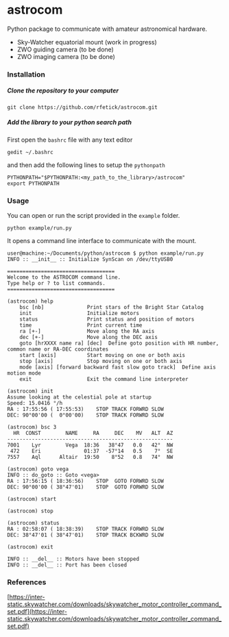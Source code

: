 # astrocom
Python package to communicate with amateur astronomical hardware.

* Sky-Watcher equatorial mount (work in progress)
* ZWO guiding camera (to be done)
* ZWO imaging camera (to be done)

### Installation

##### Clone the repository to your computer

```
git clone https://github.com/rfetick/astrocom.git
```

##### Add the library to your python search path

First open the `bashrc` file with any text editor
```
gedit ~/.bashrc
```
and then add the following lines to setup the `pythonpath`
```
PYTHONPATH="$PYTHONPATH:<my_path_to_the_library>/astrocom"
export PYTHONPATH
```

### Usage

You can open or run the script provided in the `example` folder.
```
python example/run.py
```
It opens a command line interface to communicate with the mount.
```
user@machine:~/Documents/python/astrocom $ python example/run.py
INFO :: __init__ :: Initialize SynScan on /dev/ttyUSB0

===================================
Welcome to the ASTROCOM command line.
Type help or ? to list commands.
===================================

(astrocom) help
    bsc [nb]              Print stars of the Bright Star Catalog
    init                  Initialize motors
    status                Print status and position of motors
    time                  Print current time
    ra [+-]               Move along the RA axis
    dec [+-]              Move along the DEC axis
    goto [hrXXXX name ra] [dec]  Define goto position with HR number, common name or RA-DEC coordinates
    start [axis]          Start moving on one or both axis
    stop [axis]           Stop moving on one or both axis
    mode [axis] [forward backward fast slow goto track]  Define axis motion mode
    exit                  Exit the command line interpreter

(astrocom) init
Assume looking at the celestial pole at startup
Speed: 15.0416 °/h
RA : 17:55:56 ( 17:55:53)    STOP TRACK FORWRD SLOW
DEC: 90°00'00 (  0°00'00)    STOP TRACK FORWRD SLOW

(astrocom) bsc 3
  HR  CONST        NAME     RA     DEC    MV   ALT  AZ
------------------------------------------------------
7001    Lyr        Vega  18:36   38°47   0.0   42°  NW
 472    Eri              01:37  -57°14   0.5    7°  SE
7557    Aql      Altair  19:50    8°52   0.8   74°  NW

(astrocom) goto vega
INFO :: do_goto :: Goto <vega>
RA : 17:56:15 ( 18:36:56)    STOP  GOTO FORWRD SLOW
DEC: 90°00'00 ( 38°47'01)    STOP  GOTO FORWRD SLOW

(astrocom) start

(astrocom) stop

(astrocom) status
RA : 02:58:07 ( 18:38:39)    STOP TRACK FORWRD SLOW
DEC: 38°47'01 ( 38°47'01)    STOP TRACK BCKWRD SLOW

(astrocom) exit

INFO :: __del__ :: Motors have been stopped
INFO :: __del__ :: Port has been closed
```

### References

[https://inter-static.skywatcher.com/downloads/skywatcher_motor_controller_command_set.pdf](https://inter-static.skywatcher.com/downloads/skywatcher_motor_controller_command_set.pdf)

